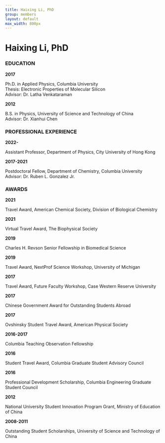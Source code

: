 ```yaml
---
title: Haixing Li, PhD
group: members
layout: default
max_width: 800px
---
```


# Haixing Li, PhD

### EDUCATION
<div class="row" style="max-width: {{page.max_width}};">
<div class="col-sm col-sm-2"><strong>2017</strong></div><div class="col col-sm-10"><p>Ph.D. in Applied Physics, Columbia University<br>
	Thesis: Electronic Properties of Molecular Silicon<br>
	Advisor: Dr. Latha Venkataraman</p></div>

<div class="col-sm col-sm-2"><strong>2012</strong></div><div class="col col-sm-10"><p>B.S. in Physics, University of Science and Technology of China<br>
		Advisor: Dr. Xianhui Chen</p></div>
</div>


### PROFESSIONAL EXPERIENCE
<div class="row" style="max-width: {{page.max_width}};">

<div class="col-sm col-sm-2"><strong>2022- </strong></div><div class="col col-sm-10"><p>Assistant Professor, Department of Physics, City University of Hong Kong</p></div>


<div class="col-sm col-sm-2"><strong>2017-2021</strong></div><div class="col col-sm-10"><p>Postdoctoral Fellow, Department of Chemistry, Columbia University<br>
	Advisor: Dr. Ruben L. Gonzalez Jr.</p></div>
</div>



### AWARDS
<div class="row" style="max-width: {{page.max_width}}">
<div class="col-sm col-sm-2"><strong>2021</strong></div><div class="col col-sm-10"><p>Travel Award, American Chemical Society, Division of Biological Chemistry</p></div>
<div class="col-sm col-sm-2"><strong>2021</strong></div><div class="col col-sm-10"><p>Virtual Travel Award, The Biophysical Society</p></div>
<div class="col-sm col-sm-2"><strong>2019</strong></div><div class="col col-sm-10"><p>Charles H. Revson Senior Fellowship in Biomedical Science</p></div>
<div class="col-sm col-sm-2"><strong>2019</strong></div><div class="col col-sm-10"><p>Travel Award, NextProf Science Workshop, University of Michigan</p></div>
<div class="col-sm col-sm-2"><strong>2017</strong></div><div class="col col-sm-10"><p>Travel Award, Future Faculty Workshop, Case Western Reserve University</p></div>
<div class="col-sm col-sm-2"><strong>2017</strong></div><div class="col col-sm-10"><p>Chinese Government Award for Outstanding Students Abroad</p></div>
<div class="col-sm col-sm-2"><strong>2017</strong></div><div class="col col-sm-10"><p>Ovshinsky Student Travel Award, American Physical Society</p></div>
<div class="col-sm col-sm-2"><strong>2016-2017</strong></div><div class="col col-sm-10"><p>Columbia Teaching Observation Fellowship</p></div>
<div class="col-sm col-sm-2"><strong>2016</strong></div><div class="col col-sm-10"><p>Student Travel Award, Columbia Graduate Student Advisory Council</p></div>
<div class="col-sm col-sm-2"><strong>2016</strong></div><div class="col col-sm-10"><p>Professional Development Scholarship, Columbia Engineering Graduate Student Council</p></div>
<div class="col-sm col-sm-2"><strong>2012</strong></div><div class="col col-sm-10"><p>National University Student Innovation Program Grant, Ministry of Education of China</p></div>
<div class="col-sm col-sm-2"><strong>2008-2011</strong></div><div class="col col-sm-10"><p>Outstanding Student Scholarships, University of Science and Technology of China</p></div>
</div>
